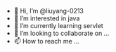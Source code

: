- 👋 Hi, I’m @liuyang-0213
- 👀 I’m interested in java
- 🌱 I’m currently learning servlet
- 💞️ I’m looking to collaborate on ...
- 📫 How to reach me ...

<!---
liuyang-0213/liuyang-0213 is a ✨ special ✨ repository because its `README.md` (this file) appears on your GitHub profile.
You can click the Preview link to take a look at your changes.
--->

